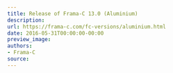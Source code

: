 ```yaml
---
title: Release of Frama-C 13.0 (Aluminium)
description:
url: https://frama-c.com/fc-versions/aluminium.html
date: 2016-05-31T00:00:00-00:00
preview_image:
authors:
- Frama-C
source:
---
```



